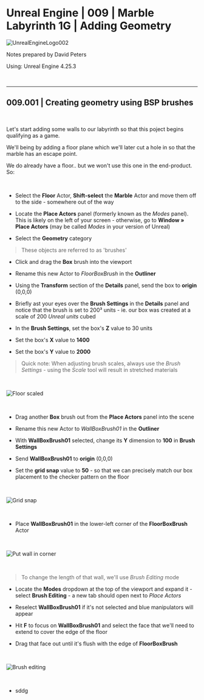 # Unreal Engine | 009 | Marble Labyrinth 1G | Adding Geometry

![UnrealEngineLogo002](https://user-images.githubusercontent.com/36719180/90347960-a4e68900-e087-11ea-9349-f5a59105b4d2.png)


Notes prepared by David Peters

Using: Unreal Engine 4.25.3 

<br>

---

## 009.001 | Creating geometry using BSP brushes

<br>

Let's start adding some walls to our labyrinth so that this poject begins qualifying as a game.

We'll being by adding a floor plane which we'll later cut a hole in so that the marble has an escape point.

We do already have a floor.. but we won't use this one in the end-product. So:

<br>

- Select the **Floor** Actor, **Shift-select** the **Marble** Actor and move them off to the side - somewhere out of the way

- Locate the **Place Actors** panel (formerly known as the *Modes* panel). This is likely on the left of your screen - otherwise, go to **Window » Place Actors** (may be called *Modes* in your version of Unreal)

- Select the **Geometry** category

> These objects are referred to as 'brushes' 

- Click and drag the **Box** brush into the viewport

- Rename this new Actor to *FloorBoxBrush* in the **Outliner**

- Using the **Transform** section of the **Details** panel, send the box to **origin** (0,0,0)

- Briefly ast your eyes over the **Brush Settings** in the **Details** panel and notice that the brush is set to 200³ units - ie. our box was created at a scale of 200 *Unreal units* cubed

- In the **Brush Settings**, set the box's **Z** value to 30 units

- Set the box's **X** value to **1400**

- Set the box's **Y** value to **2000**

> Quick note: When adjusting brush scales, always use the *Brush Settings* - using the *Scale* tool will result in stretched materials

<br>

![Floor scaled](https://user-images.githubusercontent.com/36719180/93279318-0e8abc00-f81b-11ea-9c69-99a7f757e90e.png)


<br>

- Drag another **Box** brush out from the **Place Actors** panel into the scene

- Rename this new Actor to *WallBoxBrush01* in the **Outliner**

- With **WallBoxBrush01** selected, change its **Y** dimension to **100** in **Brush Settings**

- Send **WallBoxBrush01** to **origin** (0,0,0)

- Set the **grid snap** value to **50** - so that we can precisely match our box placement to the checker pattern on the floor

<br>

![Grid snap](https://user-images.githubusercontent.com/36719180/93279913-8e655600-f81c-11ea-96bf-71964819214d.png)

<br>

- Place **WallBoxBrush01** in the lower-left corner of the **FloorBoxBrush** Actor

<br>

![Put wall in corner](https://user-images.githubusercontent.com/36719180/93281799-fae25400-f820-11ea-8c1b-86c32eaea14f.png)

<br>

> To change the length of that wall, we'll use *Brush Editing* mode

- Locate the **Modes** dropdown at the top of the viewport and expand it - select **Brush Editing** - a new tab should open next to *Place Actors*

- Reselect **WallBoxBrush01** if it's not selected and blue manipulators will appear

- Hit **F** to focus on **WallBoxBrush01** and select the face that we'll need to extend to cover the edge of the floor

- Drag that face out until it's flush with the edge of **FloorBoxBrush**

<br>

![Brush editing](https://user-images.githubusercontent.com/36719180/93282552-c079b680-f822-11ea-98b0-0af8b3ad92dc.png)

<br>

- sddg


